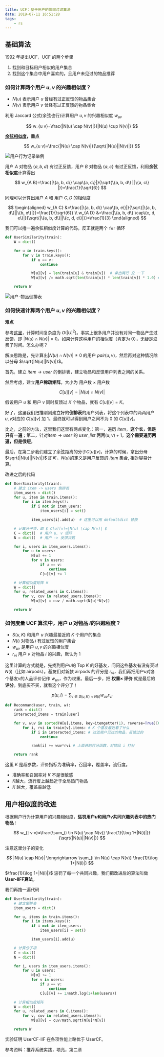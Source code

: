 ```yaml
---
title: UCF：基于用户的协同过滤算法
date: 2019-07-11 16:51:28
tags:
    - rs
---
```


## 基础算法


1992 年提出UCF，UCF 的两个步骤

1. 找到和目标用户相似的用户集合
2. 找到这个集合中用户喜欢的，且用户未见过的物品推荐

###  如何计算两个用户 $u, v$ 的兴趣相似度？

- $N(u)$ 表示用户 $u$ 曾经有过正反馈的物品集合
- $N(v)$ 表示用户 $v$ 曾经有过正反馈的物品集合

利用 Jaccard 公式(余弦也行)计算用户 $u, v$ 的兴趣相似度 $w_{uv}$

$$
w_{u v}=\frac{|N(u) \cap N(v)|}{|N(u) \cup N(v)|}
$$

**[余弦相似度](https://www.wikiwand.com/en/Cosine_similarity)，重点**

$$
w_{u v}=\frac{|N(u) \cap N(v)|}{\sqrt{|N(u)||N(v)|}}
$$

![用户行为记录举例](https://s2.ax1x.com/2019/07/11/ZRpQCd.png)

用户 $A$ 对物品  $\{a, b, d\}$ 有过正反馈，用户 $B$ 对物品 $\{a, c\}$ 有过正反馈，利用**余弦相似度**计算得出

$$
w_{A B}=\frac{|\{a, b, d\} \cap\{a, c\}|}{\sqrt{\{a, b, d\}| |\{a, c\} |}}=\frac{1}{\sqrt{6}}
$$

同理可以计算出用户 $A$ 和 用户 $C, D$ 的相似度

$$
\begin{aligned} w_{A C} &=\frac{|\{a, b, d\} \cap\{b, e\}|}{\sqrt{|\{a, b, d\}||\{b, e\}|}}=\frac{1}{\sqrt{6}} \\ w_{A D} &=\frac{|\{a, b, d\} \cap\{c, d, e\}|}{\sqrt{|\{a, b, d\}||\{c, d, e\}|}}=\frac{1}{3} \end{aligned}
$$

我们可以撸一遍余弦相似度计算的代码，反正就是两个 `for` 循环

```python
def UserSimilarity(train):
    W = dict()

    for u in train.keys():
        for v in train.keys():
            if u == v:
                continue

            W[u][v] = len(train[u] & train[v])  # 拿出两行 交 一下
            W[u][v] /= math.sqrt(len(train[u]) * len(train[v]) * 1.0) # 这里 N(u) x N(v) 就是 len(u) x len(v)

    return W
```

![用户-物品倒排表](https://s2.ax1x.com/2019/07/11/ZRVk2F.png)

### 如何**快速**计算两个用户 $u, v$ 的兴趣相似度？

**难点**

参考[这里](https://blog.csdn.net/fycghy0803/article/details/79880452)，计算时间复杂度为 $O(|U|^2)$。事实上很多用户并没有对同一物品产生过反馈，即 $|N(u) \cap N(v)|=0$。如果计算这种用户的相似度（肯定为 0），无疑是浪费了时间。怎么办呢？

解决思路是，先计算出$|N(u) \cap N(v)| \neq 0$ 的用户 $pair(u, v)$，然后再对这种情况除以分母 $\sqrt{|N(u)||N(v)|}$。

首先，建立 $item \to user$ 的倒排表，建立物品和反馈用户列表之间的关系。

然后考虑，建立**用户稀疏矩阵**，大小为 用户数 $\times$ 用户数

$$
C[u][v]=|N(u) \cap N(v)|
$$

假设用户 $u$ 和 用户 $v$ 同时反馈过 $K$ 个物品，就有 $C[u][v]=K$。

好了，这里我们扫描刚刚建立好的**倒排表**的用户列表，将这个列表中的两两用户$u, v$对应的 $C[u][v]$ 加 1。最终就可以得到用户之间不为 0 的 $C[u][v]$。

比之，之前的方法，这里我们这里有两点变化：第一，遍历 $item$，**这个长，但是只有一遍**；第二，针对$item \to user$ 的 $user\_list$ 两两$(u, v) +1$，**这个需要遍历两遍，但是很短**。

最后，在第二步我们建立了余弦距离的分子$C[u][v]$，计算的时候，拿出分母 $\sqrt{|N(u)||N(v)|}$ 即可，$N(u)$的定义是用户反馈的 $item$ 集合, 相对容易计算。


改进之后的代码

```python
def UserSimilarity(train):
    # 建立 item -> users 倒排表
    item_users = dict()
    for u, item in train.items():
        for i in item.keys():
            if i not in item_users:
                item_users[i] = set()

            item_users[i].add(u)  # 这里可以用 defaultdict 替换

    # 计算分子项，即 $ C[u][v]=|N(u) \cap N(v)| $
    C = dict()  # 用户 u, v 矩阵
    N = dict()  # 用户 -> 反馈次数

    for i, users in item_users.items():
        for u in users:
            N[u] += 1
            for v in users:
                if u == v:
                    continue
                C[u][v] += 1

    # 计算相似度矩阵 W
    W = dict()
    for u, related_users in C.items():
        for v, cuv in related_users.items():
            W[u][v] = cuv / math.sqrt(N[u]*N[v])

    return W
```

### 如何度量 UCF 算法中，用户 $u$ 对物品 $i$的兴趣程度？

- $S(u, K)$ 和用户 $u$ 兴趣最接近的 $K$ 个用户的集合
- $N(i)$ 对物品 $i$ 有过反馈的用户集合
- $w_{u v}$ 是用户 $u, v$ 的兴趣相似度
- $r_{v i}$ 用户 $v$ 对物品 $i$ 的兴趣，默认为 1

这里计算的方式就是，先找到用户$u$的 Top $K$ 的好基友，问问这些基友有没有买过 $N(i)$（比如 airpods）。基友们对新款 airpods 的评分是 $r_{v i}$，我们再把用户$u$对各个基友$v$的人品评价记作 $w_{uv}$，作为权重。最后一步，把 **权重$\times$ 评价** 就是最后的**评分**。到底买不买，就看这个评分了！

$$
p(u, i)=\sum_{v \in S(u, K) \cap N(i)} w_{u v} r_{v i}
$$

```python
def Recommand(user, train, w):
    rank = dict()
    interacted_items = train[user]

    for v, wuv in sorted(W[u].items, key=itemgetter(1), reverse=True)[0:K]: # 找打了用户 u 的 K 个基友
        for i, rvi in train[v].items: # K 个基友最近看了什么
            if i in interacted_items: # 过滤用户见过的物品，反馈过的
                continue

            rank[i] += wuv*rvi # 上面讲的打分函数，对物品 i 打分

    return rank
```

这里 $K$ 是超参数，评价指标为准确率，召回率，覆盖率，流行度。

- 准确率和召回率对 $K$ 不是很敏感
- $K$越大，流行度上越趋近于全局热门物品
- $K$ 越大，覆盖率越低

## 用户相似度的改进

根据用户行为计算用户的兴趣相似度，**惩罚用户$u$和用户$v$共同兴趣列表中的热门物品**！

$$
w_{t v v}=\frac{\sum_{i \in N(u) \cap N(v)} \frac{1}{\log 1+|N(i)|}}{\sqrt{|N(u)||N(v)|}}
$$

注意这里分子的变化

$$
|N(u) \cap N(v)| \longrightarrow \sum_{i \in N(u) \cap N(v)} \frac{1}{\log 1+|N(i)|}
$$

$\frac{1}{\log 1+|N(i)|}$ 惩罚了每一个共同兴趣，我们把改进后的算法叫做**User-IIFF算法**。

我们再撸一遍代码

```python
def UserSimilarity(train):
    # 建立倒排表
    item_users = dict()

    for u, items in train.items():
        for i in items.keys():
            if i not in item_users:
                item_users[i] = set()

            item_users[i].add(u)

    # 计算分子项
    C = dict()
    N = dict()

    for i, users in item_users.items():
        for u in users:
            N[u] += 1
            for v in users:
                if u == v:
                    continue
                C[u][v] += 1/math.log(1+len(users))

    # 计算相似度矩阵
    W = dict()
    for u, related_users in C.items():
        for v, cuv in related_users.items():
            W[u][v] = cuv/math.sqrt(N[u]*N[v])

    return W
```


实验证明 UserCF-IIF 在各项性能上略优于 UserCF。

参考资料：推荐系统实践，项亮，第二章
